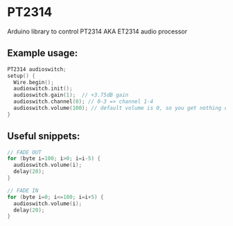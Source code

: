 # PT2314
Arduino library to control PT2314 AKA ET2314 audio processor

## Example usage:
```c++
PT2314 audioswitch;
setup() {
  Wire.begin();
  audioswitch.init();
  audioswitch.gain(1);  // +3.75dB gain
  audioswitch.channel(0); // 0-3 => channel 1-4
  audioswitch.volume(100); // default volume is 0, so you get nothing out of the output. 100 = full volume.
}
```

## Useful snippets:

```c++
// FADE OUT
for (byte i=100; i>0; i=i-5) {
  audioswitch.volume(i);
  delay(20);
}

// FADE IN
for (byte i=0; i<=100; i=i+5) {
  audioswitch.volume(i);
  delay(20);
}
```

